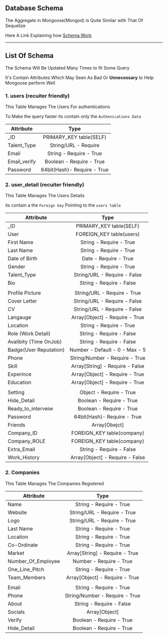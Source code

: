 ## Database Schema 

The Aggregate in Mongoose(Mongod) is Quite Similar with That Of Sequelize

Here A Link Explaining how [Schema Work](https://masteringjs.io/tutorials/mongoose/schema)

___

## List Of Schema

The Schema Will Be Updated Many Times to fit Some Query 

It's Contain Attributes Which May Seen As Bad Or **Unnecessary** to Help Mongoose perform Well 

<!-- trust Me -->

### 1. users (recuiter friendly)

This Table Manages The Users For authentications 

To Make the query faster its contain only the `Authenications Data` 

| Attribute       | Type        
| ------------- |:-------------:| 
| _ID | PRIMARY_KEY table(SELF)|
| Talent_Type     | String/URL - Require |
| Email | String - Require - True |
| Email_verify | Boolean - Require - True |
| Password | 64bit(Hash)- Require - True  |
<!-- I Am Speed -->

### 2. user_detail (recuiter friendly)

This Table Manages The Users Details 

its contain a the `Foreign key` Pointing to the `users table` 

| Attribute       | Type        
| ------------- |:-------------:| 
| _ID | PRIMARY_KEY table(SELF)|
| User | FOREIGN_KEY table(users)|
| First Name     | String - Require - True|
| Last Name     | String - Require - True|
| Date of Birth     | Date - Require - True|
| Gender     | String - Require - True|
| Talent_Type     | String/URL - Require - False|
| Bio     | String - Require - False|
|<!--Files-->|
| Profile Picture     | String/URL - Require - True|
| Cover Letter     | String/URL - Require - False|
| CV     | String/URL - Require - False|
| Langauge | Array[Object] - Require - True |
| Location     | String - Require - True|
| Role (Work Detail)     | String - Require - False|
| Avalibity (Time OnJob)     | String - Require - False|
| Badge(User Reputation) | Number - Default - 0 - Max - 5  |
| Phone | String/Number - Require - True |
| Skill | Array[String] - Require - False|
| Experince | Array[Object] - Require - True |
| Education | Array[Object] - Require - True |
 |<!--User Deatil-->|
| Setting | Object - Require - True |
| Hide_Detail | Boolean - Require - True |
| Ready_to_interveiw | Boolean - Require - True |
| Password | 64bit(Hash)- Require - True  |
| Friends | Array[Obejct]|
| Company_ID | FOREIGN_KEY table(company) |
| Company_ROLE | FOREIGN_KEY table(company) |
| Extra_Email | String - Require - False |
| Work_History |  Array[Object] - Require - False |


### 2. Companies

This Table Manages The Companies Registered  

| Attribute       | Type        
| ------------- |:-------------:| 
| Name     | String - Require - True|
| Website    | String/URL - Require - True|
| Logo     | String/URL - Require - True|
| Last Name     | String - Require - True|
| Location     | String - Require - True|
| Co-Ordinate     | String - Require - True|
| Market     | Array[String] - Require - True|
| Number_Of_Employee     | Number - Require - True |
| One_Line_Pitch    | String - Require - True|
| Team_Members     | Array[Object] - Require - True |
|<!--Company Contact-->|
| Email | String - Require - True |
| Phone | String/Number - Require - True |
| About     | String - Require - False|
| Socials | Array[Object] |
| Verify | Boolean - Require - True |
| Hide_Detail | Boolean - Require - True |